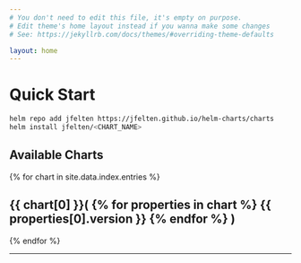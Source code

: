 ```yaml
---
# You don't need to edit this file, it's empty on purpose.
# Edit theme's home layout instead if you wanna make some changes
# See: https://jekyllrb.com/docs/themes/#overriding-theme-defaults

layout: home
---
```


# [](#header-1)Quick Start

```bash
helm repo add jfelten https://jfelten.github.io/helm-charts/charts
helm install jfelten/<CHART_NAME>
```
## [](#header-2)Available Charts

> <LIST of Charts>
{% for chart in site.data.index.entries %}
  <h2>{{ chart[0] }}(  
  	{% for properties in chart %}
		{{ properties[0].version }}
  	{% endfor %}
   )</h2>
{% endfor %}


---
